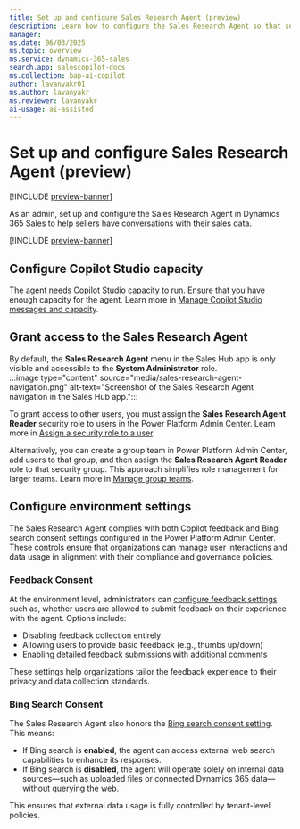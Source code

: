```yaml
---
title: Set up and configure Sales Research Agent (preview)
description: Learn how to configure the Sales Research Agent so that sellers can get AI-generated insights and provide feedback on the insights.
manager:
ms.date: 06/03/2025
ms.topic: overview
ms.service: dynamics-365-sales
search.app: salescopilot-docs
ms.collection: bap-ai-copilot
author: lavanyakr01
ms.author: lavanyakr
ms.reviewer: lavanyakr
ai-usage: ai-assisted
---
```


# Set up and configure Sales Research Agent (preview)

[!INCLUDE [preview-banner](~/../shared-content/shared/preview-includes/preview-banner.md)]

As an admin, set up and configure the Sales Research Agent in Dynamics 365 Sales to help sellers have conversations with their sales data. 

[!INCLUDE [preview-banner](~/../shared-content/shared/preview-includes/preview-note-d365.md)]

## Configure Copilot Studio capacity

The agent needs Copilot Studio capacity to run. Ensure that you have enough capacity for the agent. Learn more in [Manage Copilot Studio messages and capacity](/power-platform/admin/manage-copilot-studio-messages-capacity?tabs=new).

## Grant access to the Sales Research Agent

By default, the **Sales Research Agent** menu in the Sales Hub app is only visible and accessible to the **System Administrator** role.  
:::image type="content" source="media/sales-research-agent-navigation.png" alt-text="Screenshot of the Sales Research Agent navigation in the Sales Hub app.":::

To grant access to other users, you must assign the **Sales Research Agent Reader** security role to users in the Power Platform Admin Center. Learn more in [Assign a security role to a user](/power-platform/admin/assign-security-roles).

Alternatively, you can create a group team in Power Platform Admin Center, add users to that group, and then assign the **Sales Research Agent Reader** role to that security group. This approach simplifies role management for larger teams. Learn more in [Manage group teams](/power-platform/admin/manage-group-teams).

## Configure environment settings

The Sales Research Agent complies with both Copilot feedback and Bing search consent settings configured in the Power Platform Admin Center. These controls ensure that organizations can manage user interactions and data usage in alignment with their compliance and governance policies.

### Feedback Consent

At the environment level, administrators can [configure feedback settings](/power-platform/admin/tenant-settings) such as, whether users are allowed to submit feedback on their experience with the agent. Options include:

- Disabling feedback collection entirely
- Allowing users to provide basic feedback (e.g., thumbs up/down)
- Enabling detailed feedback submissions with additional comments

These settings help organizations tailor the feedback experience to their privacy and data collection standards.

### Bing Search Consent

The Sales Research Agent also honors the [Bing search consent setting](/power-platform/admin/geographical-availability-copilot?tabs=new#turn-on-data-movement-bing-search-and-microsoft-365-services-for-copilots-and-generative-ai-features). This means:

- If Bing search is **enabled**, the agent can access external web search capabilities to enhance its responses.
- If Bing search is **disabled**, the agent will operate solely on internal data sources—such as uploaded files or connected Dynamics 365 data—without querying the web.

This ensures that external data usage is fully controlled by tenant-level policies.

